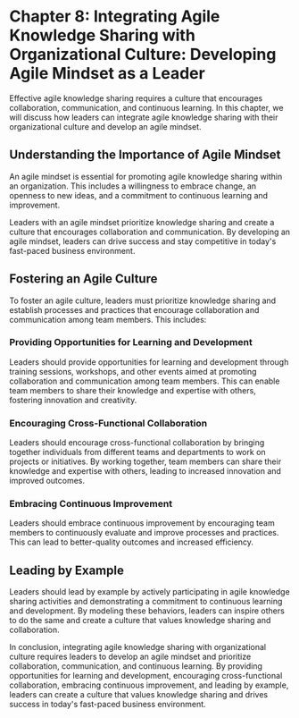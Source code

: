 Chapter 8: Integrating Agile Knowledge Sharing with Organizational Culture: Developing Agile Mindset as a Leader
================================================================================================================

Effective agile knowledge sharing requires a culture that encourages collaboration, communication, and continuous learning. In this chapter, we will discuss how leaders can integrate agile knowledge sharing with their organizational culture and develop an agile mindset.

Understanding the Importance of Agile Mindset
---------------------------------------------

An agile mindset is essential for promoting agile knowledge sharing within an organization. This includes a willingness to embrace change, an openness to new ideas, and a commitment to continuous learning and improvement.

Leaders with an agile mindset prioritize knowledge sharing and create a culture that encourages collaboration and communication. By developing an agile mindset, leaders can drive success and stay competitive in today's fast-paced business environment.

Fostering an Agile Culture
--------------------------

To foster an agile culture, leaders must prioritize knowledge sharing and establish processes and practices that encourage collaboration and communication among team members. This includes:

### Providing Opportunities for Learning and Development

Leaders should provide opportunities for learning and development through training sessions, workshops, and other events aimed at promoting collaboration and communication among team members. This can enable team members to share their knowledge and expertise with others, fostering innovation and creativity.

### Encouraging Cross-Functional Collaboration

Leaders should encourage cross-functional collaboration by bringing together individuals from different teams and departments to work on projects or initiatives. By working together, team members can share their knowledge and expertise with others, leading to increased innovation and improved outcomes.

### Embracing Continuous Improvement

Leaders should embrace continuous improvement by encouraging team members to continuously evaluate and improve processes and practices. This can lead to better-quality outcomes and increased efficiency.

Leading by Example
------------------

Leaders should lead by example by actively participating in agile knowledge sharing activities and demonstrating a commitment to continuous learning and development. By modeling these behaviors, leaders can inspire others to do the same and create a culture that values knowledge sharing and collaboration.

In conclusion, integrating agile knowledge sharing with organizational culture requires leaders to develop an agile mindset and prioritize collaboration, communication, and continuous learning. By providing opportunities for learning and development, encouraging cross-functional collaboration, embracing continuous improvement, and leading by example, leaders can create a culture that values knowledge sharing and drives success in today's fast-paced business environment.
